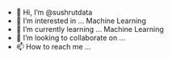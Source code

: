 - 👋 Hi, I’m @sushrutdata
- 👀 I’m interested in ... Machine Learning 
- 🌱 I’m currently learning ... Machine Learning
- 💞️ I’m looking to collaborate on ...
- 📫 How to reach me ...

<!---
sushrutdata/sushrutdata is a ✨ special ✨ repository because its `README.md` (this file) appears on your GitHub profile.
You can click the Preview link to take a look at your changes.
--->
